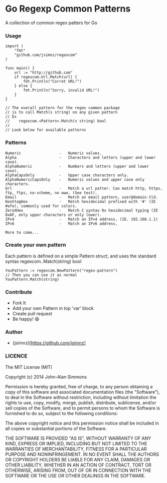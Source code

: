 Go Regexp Common Patterns
========

A collection of common regex patters for Go

### Usage

```
import (
	"fmt"
	"github.com/jsimnz/regexcom"
)

func main() {
	url := "http://github.com"
	if regexcom.Url.Match(url) {
		fmt.Println("Corret URL!")
	} else {
		fmt.Println("Sorry, invalid URL!")
	}
}

// The overall pattern for the regex common package
// is to call Match(s string) on any given pattern
// Ex
//    regexcom.<Pattern>.Match(s string) bool
//
// Look below for available patterns

```

### Patterns

```
Numeric 				- 	Numeric values.
Alpha 					-	Characters and letters (upper and lower case).
AlphaNumeric 			- 	Numbers and letters (upper and lower case).
AlphaCapsOnly			-	Upper case characters only.
AlphaNumericCapsOnly	-	Numeric values and upper case only characters.
Url 					-	Match a url patter. Can match http, https, ftp, ftps, no-scheme, no www. (See test).
Email 					-	Match an email pattern, user@domain.tld.
HashtagHex				-	Match hexidecimal prefixed with '#' (IE #afe), commonly used for colors.
ZeroXHex				-	Match C syntax 0x hexidecimal typing (IE 0xAF, only upper characters or only lower).
IPv4					-	Match an IPv4 address, (IE. 192.168.1.1)
IPv6					-	Match an IPv6 address, 

More to come...
```

### Create your own pattern

Each pattern is defined on a simple Pattern struct, and uses the standard syntax regexcom.<Pattern>.Match(string) bool
```
YouPattern := regexcom.NewPattern("regex-pattern")
// Then you can use it as normal
YouPattern.Match(string)
```

### Contribute
- Fork It
- Add your own Pattern in top 'var' block
- Create pull request
- Be happy! :smile:

### Author
- (jsimnz)[https://github.com/jsimnz]

### LICENCE
The MIT License (MIT)

Copyright (c) 2014 John-Alan Simmons

Permission is hereby granted, free of charge, to any person obtaining a copy
of this software and associated documentation files (the "Software"), to deal
in the Software without restriction, including without limitation the rights
to use, copy, modify, merge, publish, distribute, sublicense, and/or sell
copies of the Software, and to permit persons to whom the Software is
furnished to do so, subject to the following conditions:

The above copyright notice and this permission notice shall be included in all
copies or substantial portions of the Software.

THE SOFTWARE IS PROVIDED "AS IS", WITHOUT WARRANTY OF ANY KIND, EXPRESS OR
IMPLIED, INCLUDING BUT NOT LIMITED TO THE WARRANTIES OF MERCHANTABILITY,
FITNESS FOR A PARTICULAR PURPOSE AND NONINFRINGEMENT. IN NO EVENT SHALL THE
AUTHORS OR COPYRIGHT HOLDERS BE LIABLE FOR ANY CLAIM, DAMAGES OR OTHER
LIABILITY, WHETHER IN AN ACTION OF CONTRACT, TORT OR OTHERWISE, ARISING FROM,
OUT OF OR IN CONNECTION WITH THE SOFTWARE OR THE USE OR OTHER DEALINGS IN THE
SOFTWARE.
